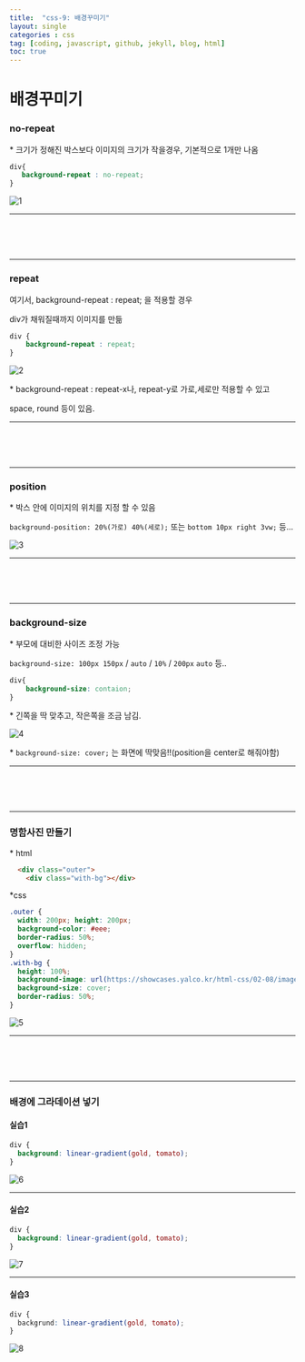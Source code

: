 ```yaml
---
title:  "css-9: 배경꾸미기"
layout: single
categories : css
tag: [coding, javascript, github, jekyll, blog, html]
toc: true
---
```




# 배경꾸미기





### no-repeat

\* 크기가 정해진 박스보다 이미지의 크기가 작을경우, 기본적으로 1개만 나옴 <br>

```css
div{
   background-repeat : no-repeat;    
}
```
![1](https://user-images.githubusercontent.com/112338209/195122329-3137d3c0-efe7-433f-a94a-895155e6ba54.jpg)

___

<br>

<br>

<br>

___

### repeat

여기서, background-repeat : repeat; 을 적용할 경우 <br>

div가 채워질때까지 이미지를 만듦 <br>

```css
div {
    background-repeat : repeat;
}
```

![2](https://user-images.githubusercontent.com/112338209/195122354-fde242cf-c307-479d-a80d-97848e6d886c.jpg)


\* background-repeat : repeat-x나, repeat-y로 가로,세로만 적용할 수 있고 <br>

   space, round 등이 있음. 

___

<br>

<br>

<br>

___

### position

\* 박스 안에 이미지의 위치를 지정 할 수 있음

`background-position: 20%(가로) 40%(세로);` 또는 `bottom 10px right 3vw;` 등...

![3](https://user-images.githubusercontent.com/112338209/195122396-1f661ddf-d063-4723-b6c0-8cb535f1ad95.jpg)

___

<br><br><br>

___

### background-size

\* 부모에 대비한 사이즈 조정 가능

`background-size: 100px 150px` / `auto` / `10%` / `200px` `auto` 등..



```css
div{
    background-size: contaion;
}
```

 \* 긴쪽을 딱 맞추고, 작은쪽을 조금 남김.

![4](https://user-images.githubusercontent.com/112338209/195122455-82f1ac89-ce2f-49c4-8746-1c176e21608b.jpg)

\* `background-size: cover;` 는 화면에 딱맞음!!(position을 center로 해줘야함)

___

<br><br><br>

___

### 명함사진 만들기

\* html

```html
  <div class="outer">
	<div class="with-bg"></div>
```



\*css

```css
.outer {
  width: 200px; height: 200px;
  background-color: #eee;
  border-radius: 50%;
  overflow: hidden;
}
.with-bg {
  height: 100%;
  background-image: url(https://showcases.yalco.kr/html-css/02-08/images/mona-lisa.jpg);
  background-size: cover;
  border-radius: 50%;
}
```

![5](https://user-images.githubusercontent.com/112338209/195122506-8bd85473-6057-41d6-ab31-671f6fae2fa0.jpg)

___

<br><br><br>
___

### 배경에 그라데이션 넣기

#### 실습1

```css
div {
  background: linear-gradient(gold, tomato);
}
```
![6](https://user-images.githubusercontent.com/112338209/195122563-8178b3bf-9a0a-4531-9e15-a40e776343a7.jpg)
___

#### 실습2

```css
div {
  background: linear-gradient(gold, tomato);
}
```
![7](https://user-images.githubusercontent.com/112338209/195122573-af917425-b689-45d5-b797-b8cc092b4a27.jpg)

___

#### 실습3

```css
div {
  backgrund: linear-gradient(gold, tomato);
}
```

![8](https://user-images.githubusercontent.com/112338209/195122585-b913eca9-80cd-4983-a5b3-ab0f3d260d67.jpg)
